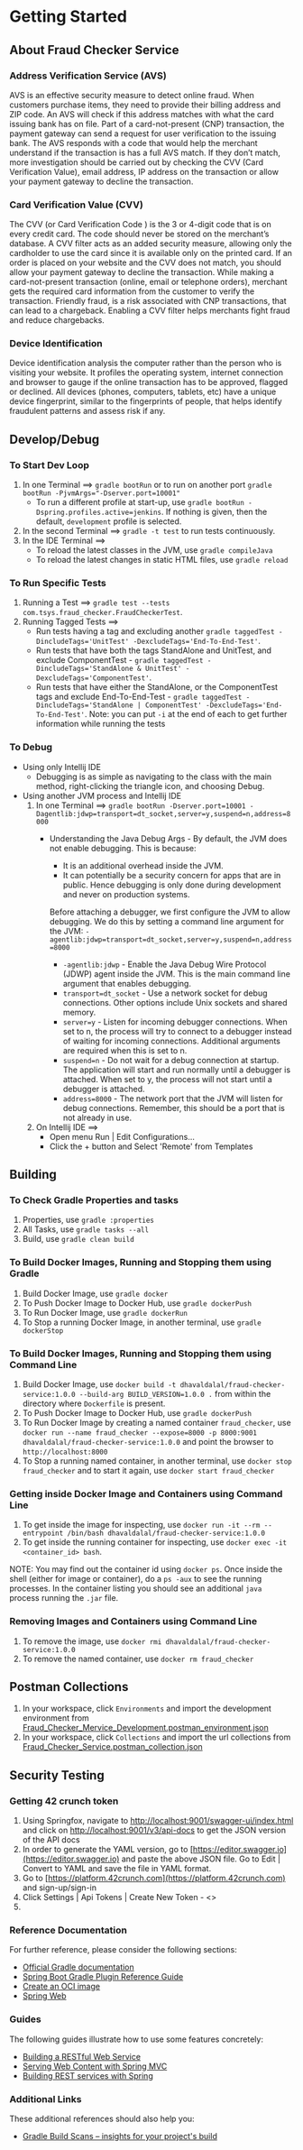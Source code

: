 # Getting Started

## About Fraud Checker Service
### Address Verification Service (AVS)
AVS is an effective security measure to detect online fraud.
When customers purchase items, they need to provide their billing
address and ZIP code. An AVS will check if this address matches with
what the card issuing bank has on file.
Part of a card-not-present (CNP) transaction, the payment gateway
can send a request for user verification to the issuing bank.
The AVS responds with a code that would help the merchant understand
if the transaction is has a full AVS match.
If they don’t match, more investigation should be carried out by
checking the CVV (Card Verification Value), email address, IP address
on the transaction or allow your payment gateway to decline the
transaction.

### Card Verification Value (CVV)
The CVV (or Card Verification Code ) is the 3 or 4-digit code that
is on every credit card. The code should never be stored on the
merchant’s database. A CVV filter acts as an added security measure,
allowing only the cardholder to use the card since it is available
only on the printed card. If an order is placed on your website and
the CVV does not match, you should allow your payment gateway to
decline the transaction.  While making a card-not-present
transaction (online, email or telephone orders), merchant gets the
required card information from the customer to verify the transaction.
Friendly fraud, is a risk associated with CNP transactions, that can
lead to a chargeback. Enabling a CVV filter helps merchants fight
fraud and reduce chargebacks.

### Device Identification
Device identification analysis the computer rather than the person
who is visiting your website. It profiles the operating system,
internet connection and browser to gauge if the online transaction
has to be approved, flagged or declined. All devices (phones,
computers, tablets, etc) have a unique device fingerprint, similar
to the fingerprints of people, that helps identify fraudulent
patterns and assess risk if any.

## Develop/Debug 
### To Start Dev Loop 
1. In one Terminal ==> ```gradle bootRun``` or to run on another port ```gradle bootRun -PjvmArgs="-Dserver.port=10001"```
    * To run a different profile at start-up, use ```gradle bootRun -Dspring.profiles.active=jenkins```.  If nothing is given, then the default, ```development``` profile is selected.
2. In the second Terminal ==> ```gradle -t test``` to run tests continuously.
3. In the IDE Terminal ==> 
    * To reload the latest classes in the JVM, use ```gradle compileJava```  
    * To reload the latest changes in static HTML files, use ```gradle reload```  

### To Run Specific Tests
1. Running a Test ==> ```gradle test --tests com.tsys.fraud_checker.FraudCheckerTest```.
2. Running Tagged Tests ==> 
    * Run tests having a tag and excluding another ```gradle taggedTest -DincludeTags='UnitTest' -DexcludeTags='End-To-End-Test'```.
    * Run tests that have both the tags StandAlone and UnitTest, and exclude ComponentTest - ```gradle taggedTest -DincludeTags='StandAlone & UnitTest' -DexcludeTags='ComponentTest'```.
    * Run tests that have either the StandAlone, or the ComponentTest tags and exclude End-To-End-Test - ```gradle taggedTest -DincludeTags='StandAlone | ComponentTest' -DexcludeTags='End-To-End-Test'```.
Note: you can put ```-i``` at the end of each to get further information while running the tests
    
### To Debug
* Using only Intellij IDE
    * Debugging is as simple as navigating to the class with the main method, right-clicking the triangle icon, and choosing Debug.
* Using another JVM process and Intellij IDE
    1. In one Terminal ==> ```gradle bootRun -Dserver.port=10001 -Dagentlib:jdwp=transport=dt_socket,server=y,suspend=n,address=8000```
        * Understanding the Java Debug Args - By default, the JVM does not enable debugging. This is because:
          * It is an additional overhead inside the JVM. 
          * It can potentially be a security concern for apps that are in public.
          Hence debugging is only done during development and never on production systems.
          
          Before attaching a debugger, we first configure the JVM to allow debugging. 
          We do this by setting a command line argument for the JVM:
          ```-agentlib:jdwp=transport=dt_socket,server=y,suspend=n,address=8000```
          
          * ```-agentlib:jdwp``` - Enable the Java Debug Wire Protocol (JDWP) agent inside the JVM. This is the main command line argument that enables debugging.
          * ```transport=dt_socket``` - Use a network socket for debug connections. Other options include Unix sockets and shared memory.
          * ```server=y``` - Listen for incoming debugger connections. When set to n, the process will try to connect to a debugger instead of waiting for incoming connections. Additional arguments are required when this is set to n.
          * ```suspend=n``` - Do not wait for a debug connection at startup. The application will start and run normally until a debugger is attached. When set to y, the process will not start until a debugger is attached.
          * ```address=8000``` - The network port that the JVM will listen for debug connections. Remember, this should be a port that is not already in use.
    2. On Intellij IDE ==> 
        * Open menu Run | Edit Configurations...
        * Click the + button and Select 'Remote' from Templates

## Building
### To Check Gradle Properties and tasks
1. Properties, use ```gradle :properties```
2. All Tasks, use ```gradle tasks --all```
3. Build, use ```gradle clean build```

### To Build Docker Images, Running and Stopping them using Gradle
1. Build Docker Image, use ```gradle docker```
2. To Push Docker Image to Docker Hub, use ```gradle dockerPush```
3. To Run Docker Image, use ```gradle dockerRun```
4. To Stop a running Docker Image, in another terminal, use ```gradle dockerStop```

### To Build Docker Images, Running and Stopping them using Command Line
1. Build Docker Image, use ```docker build -t dhavaldalal/fraud-checker-service:1.0.0 --build-arg BUILD_VERSION=1.0.0 .``` from within the directory where ```Dockerfile``` is present.
2. To Push Docker Image to Docker Hub, use ```gradle dockerPush```
3. To Run Docker Image by creating a named container ```fraud_checker```, use ```docker run --name fraud_checker --expose=8000 -p 8000:9001 dhavaldalal/fraud-checker-service:1.0.0``` and point the browser to ```http://localhost:8000```
4. To Stop a running named container, in another terminal, use ```docker stop fraud_checker``` and to start it again, use ```docker start fraud_checker```

### Getting inside Docker Image and Containers using Command Line
1. To get inside the image for inspecting, use ```docker run -it --rm --entrypoint /bin/bash dhavaldalal/fraud-checker-service:1.0.0```
2. To get inside the running container for inspecting, use ```docker exec -it <container_id> bash```.

NOTE: You may find out the container id using ```docker ps```.  Once inside the shell (either for image or container), do a ```ps -aux``` to see the running processes.  In the container listing you should see an additional ```java``` process running the ```.jar``` file.

### Removing Images and Containers using Command Line
1. To remove the image, use ```docker rmi dhavaldalal/fraud-checker-service:1.0.0```
2. To remove the named container, use ```docker rm fraud_checker```

## Postman Collections
1. In your workspace, click ```Environments``` and import the development environment from [Fraud_Checker_Mervice_Development.postman_environment.json](src%2Ftest%2Fresources%2FFraud_Checker_Mervice_Development.postman_environment.json)
2. In your workspace, click ```Collections``` and import the url collections from [Fraud_Checker_Service.postman_collection.json](src%2Ftest%2Fresources%2FFraud_Checker_Service.postman_collection.json)

## Security Testing
### Getting 42 crunch token
1. Using Springfox, navigate to [http://localhost:9001/swagger-ui/index.html](http://localhost:9001/swagger-ui/index.html) and click on [http://localhost:9001/v3/api-docs](http://localhost:9001/v3/api-docs) to get the JSON version of the API docs 
2. In order to generate the YAML version, go to [https://editor.swagger.io](https://editor.swagger.io) and paste the above JSON file.  Go to Edit | Convert to YAML and save the file in YAML format.
3. Go to [https://platform.42crunch.com](https://platform.42crunch.com) and sign-up/sign-in
4. Click Settings | Api Tokens | Create New Token - <<your token>>
5.  

### Reference Documentation
For further reference, please consider the following sections:

* [Official Gradle documentation](https://docs.gradle.org)
* [Spring Boot Gradle Plugin Reference Guide](https://docs.spring.io/spring-boot/docs/2.4.0-M3/gradle-plugin/reference/html/)
* [Create an OCI image](https://docs.spring.io/spring-boot/docs/2.4.0-M3/gradle-plugin/reference/html/#build-image)
* [Spring Web](https://docs.spring.io/spring-boot/docs/2.3.4.RELEASE/reference/htmlsingle/#boot-features-developing-web-applications)

### Guides
The following guides illustrate how to use some features concretely:

* [Building a RESTful Web Service](https://spring.io/guides/gs/rest-service/)
* [Serving Web Content with Spring MVC](https://spring.io/guides/gs/serving-web-content/)
* [Building REST services with Spring](https://spring.io/guides/tutorials/bookmarks/)

### Additional Links
These additional references should also help you:

* [Gradle Build Scans – insights for your project's build](https://scans.gradle.com#gradle)

